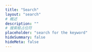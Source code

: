 ```yaml
---
title: "Search"
layout: "search"
# 概述
description: ""
# 搜索框占位符
placeholder: "search for the keyword"
hideSummary: false
hideMeta: false
---
```

